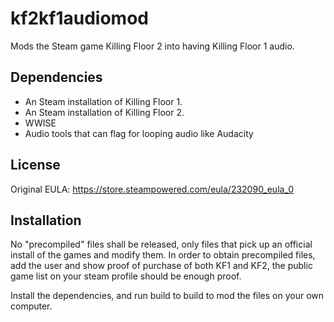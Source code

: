 # kf2kf1audiomod
Mods the Steam game Killing Floor 2 into having Killing Floor 1 audio.

## Dependencies
* An Steam installation of Killing Floor 1.
* An Steam installation of Killing Floor 2.
* WWISE
* Audio tools that can flag for looping audio like Audacity

## License

Original EULA: https://store.steampowered.com/eula/232090_eula_0

## Installation

No "precompiled" files shall be released, only files that pick up an official install of the games and modify them. In order to obtain precompiled files, add the user and show proof of purchase of both KF1 and KF2, the public game list on your steam profile should be enough proof.

Install the dependencies, and run build to build to mod the files on your own computer.
